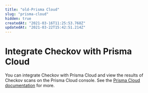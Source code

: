 ```yaml
---
title: "old-Prisma Cloud"
slug: "prisma-cloud"
hidden: true
createdAt: "2021-03-16T11:25:53.768Z"
updatedAt: "2021-03-22T15:42:51.214Z"
---
```

# Integrate Checkov with Prisma Cloud
You can integrate Checkov with Prisma Cloud and view the results of Checkov scans on the Prisma Cloud console. See the [Prisma Cloud documentation](https://docs.prismacloud.io/en/classic/appsec-admin-guide/get-started/connect-your-repositories/ci-cd-runs/add-checkov) for more.


